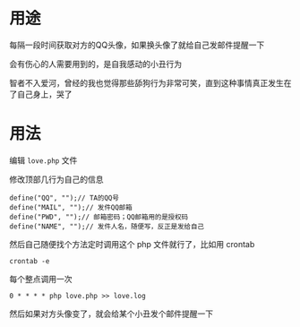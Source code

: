 # 用途

每隔一段时间获取对方的QQ头像，如果换头像了就给自己发邮件提醒一下

会有伤心的人需要用到的，是自我感动的小丑行为

智者不入爱河，曾经的我也觉得那些舔狗行为非常可笑，直到这种事情真正发生在了自己身上，哭了

# 用法

编辑 `love.php` 文件

修改顶部几行为自己的信息

```
define("QQ", "");// TA的QQ号
define("MAIL", "");// 发件QQ邮箱
define("PWD", "");// 邮箱密码；QQ邮箱用的是授权码
define("NAME", "");// 发件人名，随便写，反正是发给自己
```

然后自己随便找个方法定时调用这个 php 文件就行了，比如用 crontab

```
crontab -e
```

每个整点调用一次

```
0 * * * * php love.php >> love.log
```

然后如果对方头像变了，就会给某个小丑发个邮件提醒一下